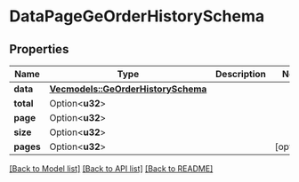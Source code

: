 # DataPageGeOrderHistorySchema

## Properties

Name | Type | Description | Notes
------------ | ------------- | ------------- | -------------
**data** | [**Vec<models::GeOrderHistorySchema>**](GeOrderHistorySchema.md) |  | 
**total** | Option<**u32**> |  | 
**page** | Option<**u32**> |  | 
**size** | Option<**u32**> |  | 
**pages** | Option<**u32**> |  | [optional]

[[Back to Model list]](../README.md#documentation-for-models) [[Back to API list]](../README.md#documentation-for-api-endpoints) [[Back to README]](../README.md)


